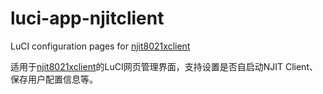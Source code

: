 luci-app-njitclient
===================

LuCI configuration pages for <a href="https://github.com/liuqun/njit8021xclient/" target="_blank">njit8021xclient</a>

适用于<a href="https://github.com/liuqun/njit8021xclient/>njit8021xclient" target="_blank">njit8021xclient</a>的LuCI网页管理界面，支持设置是否自启动NJIT Client、保存用户配置信息等。

